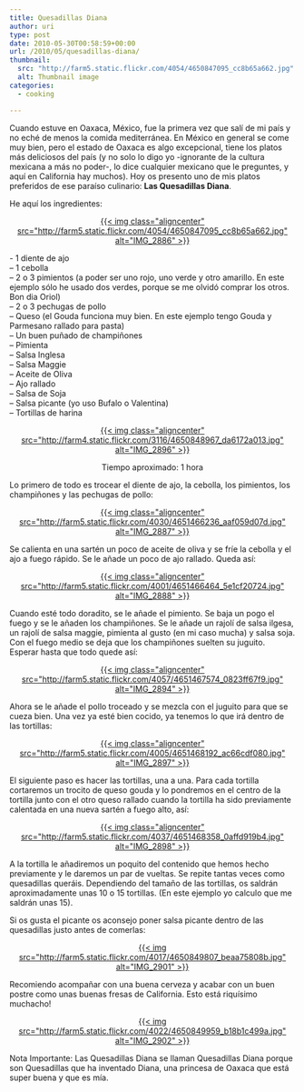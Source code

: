 ```yaml
---
title: Quesadillas Diana
author: uri
type: post
date: 2010-05-30T00:58:59+00:00
url: /2010/05/quesadillas-diana/
thumbnail:
  src: "http://farm5.static.flickr.com/4054/4650847095_cc8b65a662.jpg"
  alt: Thumbnail image
categories:
  - cooking

---
```

<p style="text-align: left;">
  Cuando estuve en Oaxaca, México, fue la primera vez que salí de mi país y no eché de menos la comida mediterránea. En México en general se come muy bien, pero el estado de Oaxaca es algo excepcional, tiene los platos más deliciosos del país (y no solo lo digo yo -ignorante de la cultura mexicana a más no poder-, lo dice cualquier mexicano que le preguntes, y aquí en California hay muchos). Hoy os presento uno de mis platos preferidos de ese paraíso culinario: <strong>Las Quesadillas Diana</strong>.
</p>

<p style="text-align: left;">
  He aquí los ingredientes:
</p>

<p style="text-align: center;">
  <a class="flickr-image aligncenter" title="IMG_2886" href="http://www.flickr.com/photos/enochrooted/4650847095/">{{< img class="aligncenter" src="http://farm5.static.flickr.com/4054/4650847095_cc8b65a662.jpg" alt="IMG_2886" >}}</a>
</p>

<p style="text-align: left;">
  - 1 diente de ajo<br /> &#8211; 1 cebolla<br /> &#8211; 2 o 3 pimientos (a poder ser uno rojo, uno verde y otro amarillo. En este ejemplo sólo he usado dos verdes, porque se me olvidó comprar los otros. Bon dia Oriol)<br /> &#8211; 2 o 3 pechugas de pollo<br /> &#8211; Queso (el Gouda funciona muy bien. En este ejemplo tengo Gouda y Parmesano rallado para pasta)<br /> &#8211; Un buen puñado de champiñones<br /> &#8211; Pimienta<br /> &#8211; Salsa Inglesa<br /> &#8211; Salsa Maggie<br /> &#8211; Aceite de Oliva<br /> &#8211; Ajo rallado<br /> &#8211; Salsa de Soja<br /> &#8211; Salsa picante (yo uso Bufalo o Valentina)<br /> &#8211; Tortillas de harina
</p>

<p style="text-align: center;">
  <a class="flickr-image aligncenter" title="IMG_2896" href="http://www.flickr.com/photos/enochrooted/4650848967/">{{< img class="aligncenter" src="http://farm4.static.flickr.com/3116/4650848967_da6172a013.jpg" alt="IMG_2896" >}}</a>
</p>

<p style="text-align: center;">
  Tiempo aproximado: 1 hora
</p>

<p style="text-align: left;">
  Lo primero de todo es trocear el diente de ajo, la cebolla, los pimientos, los champiñones y las pechugas de pollo:
</p>

<p style="text-align: center;">
  <a class="flickr-image aligncenter" title="IMG_2887" href="http://www.flickr.com/photos/enochrooted/4651466236/">{{< img class="aligncenter" src="http://farm5.static.flickr.com/4030/4651466236_aaf059d07d.jpg" alt="IMG_2887" >}}</a>
</p>

<p style="text-align: left;">
  Se calienta en una sartén un poco de aceite de oliva y se fríe la cebolla y el ajo a fuego rápido. Se le añade un poco de ajo rallado. Queda así:
</p>

<p style="text-align: center;">
  <a class="flickr-image aligncenter" title="IMG_2888" href="http://www.flickr.com/photos/enochrooted/4651466464/">{{< img class="aligncenter" src="http://farm5.static.flickr.com/4001/4651466464_5e1cf20724.jpg" alt="IMG_2888" >}}</a>
</p>

<p style="text-align: left;">
  Cuando esté todo doradito, se le añade el pimiento. Se baja un pogo el fuego y se le añaden los champiñones. Se le añade un rajolí de salsa ilgesa, un rajolí de salsa maggie, pimienta al gusto (en mi caso mucha) y salsa soja. Con el fuego medio se deja que los champiñones suelten su juguito. Esperar hasta que todo quede así:
</p>

<p style="text-align: center;">
  <a class="flickr-image aligncenter" title="IMG_2894" href="http://www.flickr.com/photos/enochrooted/4651467574/">{{< img class="aligncenter" src="http://farm5.static.flickr.com/4057/4651467574_0823ff67f9.jpg" alt="IMG_2894" >}}</a>
</p>

<p style="text-align: left;">
  Ahora se le añade el pollo troceado y se mezcla con el juguito para que se cueza bien. Una vez ya esté bien cocido, ya tenemos lo que irá dentro de las tortillas:
</p>

<p style="text-align: center;">
  <a class="flickr-image aligncenter" title="IMG_2897" href="http://www.flickr.com/photos/enochrooted/4651468192/">{{< img class="aligncenter" src="http://farm5.static.flickr.com/4005/4651468192_ac66cdf080.jpg" alt="IMG_2897" >}}</a>
</p>

<p style="text-align: left;">
  El siguiente paso es hacer las tortillas, una a una. Para cada tortilla cortaremos un trocito de queso gouda y lo pondremos en el centro de la tortilla junto con el otro queso rallado cuando la tortilla ha sido previamente calentada en una nueva sartén a fuego alto, así:
</p>

<p style="text-align: center;">
  <a class="flickr-image aligncenter" title="IMG_2898" href="http://www.flickr.com/photos/enochrooted/4651468358/">{{< img class="aligncenter" src="http://farm5.static.flickr.com/4037/4651468358_0affd919b4.jpg" alt="IMG_2898" >}}</a>
</p>

<p style="text-align: left;">
  A la tortilla le añadiremos un poquito del contenido que hemos hecho previamente y le daremos un par de vueltas. Se repite tantas veces como quesadillas queráis. Dependiendo del tamaño de las tortillas, os saldrán aproximadamente unas 10 o 15 tortillas. (En este ejemplo yo calculo que me saldrán unas 15).
</p>

<p style="text-align: left;">
  Si os gusta el picante os aconsejo poner salsa picante dentro de las quesadillas justo antes de comerlas:
</p>

<p style="text-align: center;">
  <a class="flickr-image aligncenter" title="IMG_2901" href="http://www.flickr.com/photos/enochrooted/4650849807/">{{< img src="http://farm5.static.flickr.com/4017/4650849807_beaa75808b.jpg" alt="IMG_2901" >}}</a>
</p>

<p style="text-align: left;">
  Recomiendo acompañar con una buena cerveza y acabar con un buen postre como unas buenas fresas de California. Esto está riquísimo muchacho!
</p>

<p style="text-align: center;">
  <a class="flickr-image aligncenter" title="IMG_2902" href="http://www.flickr.com/photos/enochrooted/4650849959/">{{< img src="http://farm5.static.flickr.com/4022/4650849959_b18b1c499a.jpg" alt="IMG_2902" >}}</a>
</p>

<p style="text-align: left;">
  Nota Importante: Las Quesadillas Diana se llaman Quesadillas Diana porque son Quesadillas que ha inventado Diana, una princesa de Oaxaca que está super buena y que es mía.
</p>